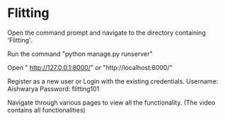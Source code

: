# Flitting
Open the command prompt and navigate to the directory containing 'Flitting'. 
	 
Run the command "python manage.py runserver"

Open " http://127.0.0.1:8000/" or "http://localhost:8000/"

Register as a new user or Login with the existing credentials.
	Username: Aishwarya
	Password: flitting101

Navigate through various pages to view all the functionality. (The video contains all functionalities)
